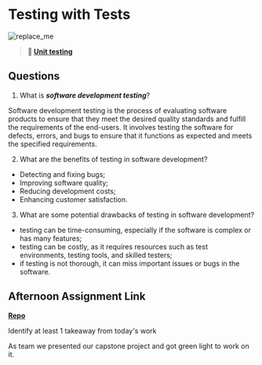 # Testing with Tests

![replace_me](https://codeworks.blob.core.windows.net/public/assets/img/illustrations/placeholder.svg)

> **📖 [Unit testing](https://codeworksacademy.com/fs-student-guide/resources/wk8-9/03-Unit-Testing)**

## Questions

1. What is ***software development testing***?

Software development testing is the process of evaluating software products to ensure that they meet the desired quality standards and fulfill the requirements of the end-users. It involves testing the software for defects, errors, and bugs to ensure that it functions as expected and meets the specified requirements.

2. What are the benefits of testing in software development?

- Detecting and fixing bugs;
- Improving software quality;
- Reducing development costs;
- Enhancing customer satisfaction.

3. What are some potential drawbacks of testing in software development?

- testing can be time-consuming, especially if the software is complex or has many features;
- testing can be costly, as it requires resources such as test environments, testing tools, and skilled testers;
- if testing is not thorough, it can miss important issues or bugs in the software. 

## Afternoon Assignment Link

**[Repo](https://github.com/AnastasiiaShaynyuk/<ASSIGNMENT_REPO>)**

Identify at least 1 takeaway from today's work

As team we presented our capstone project and got green light to work on it. 
